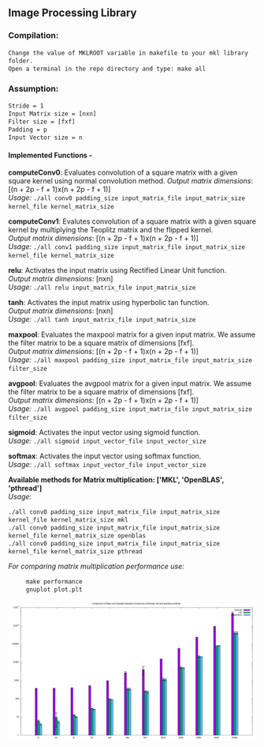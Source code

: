 ## Image Processing Library
### Compilation:
	Change the value of MKLROOT variable in makefile to your mkl library folder. 
	Open a terminal in the repo directory and type: make all

### Assumption:
	Stride = 1
	Input Matrix size = [nxn]
	Filter size = [fxf]
	Padding = p
	Input Vector size = n

#### Implemented Functions - 
**computeConv0**: Evaluates convolution of a square matrix with a given square kernel using normal convolution method.
*Output matrix dimensions*:  [(n + 2p - f + 1)x(n + 2p - f + 1)]  
*Usage:*	`./all conv0 padding_size input_matrix_file input_matrix_size kernel_file kernel_matrix_size`

**computeConv1**: Evalutes convolution of a square matrix with a given square kernel by multiplying the Teoplitz matrix and the flipped kernel.  
*Output matrix dimensions*:  [(n + 2p - f + 1)x(n + 2p - f + 1)]  
*Usage:*	`./all conv1 padding_size input_matrix_file input_matrix_size kernel_file kernel_matrix_size`

**relu**: Activates the input matrix using Rectified Linear Unit function.  
*Output matrix dimensions*:  [nxn]  
*Usage:*
	`./all relu input_matrix_file input_matrix_size`

**tanh**: Activates the input matrix using hyperbolic tan function.  
*Output matrix dimensions*:  [nxn]  
*Usage:*
	`./all tanh input_matrix_file input_matrix_size`

**maxpool**: Evaluates the maxpool matrix for a given input matrix. We assume the filter matrix to be a square matrix of dimensions [fxf].  
*Output matrix dimensions*:  [(n + 2p - f + 1)x(n + 2p - f + 1)]  
*Usage:* 
	`./all maxpool padding_size input_matrix_file input_matrix_size filter_size`

**avgpool**: Evaluates the avgpool matrix for a given input matrix. We assume the filter matrix to be a square matrix of dimensions [fxf].  
*Output matrix dimensions*:  [(n + 2p - f + 1)x(n + 2p - f + 1)]  
*Usage:*
	`./all avgpool padding_size input_matrix_file input_matrix_size filter_size`

**sigmoid**: Activates the input vector using sigmoid function.  
*Usage:*
	`./all sigmoid input_vector_file input_vector_size`

**softmax**: Activates the input vector using softmax function.  
*Usage:*
	`./all softmax input_vector_file input_vector_size`

**Available methods for Matrix multiplication: ['MKL', 'OpenBLAS', 'pthread']**  
*Usage*:
```
./all conv0 padding_size input_matrix_file input_matrix_size kernel_file kernel_matrix_size mkl
./all conv0 padding_size input_matrix_file input_matrix_size kernel_file kernel_matrix_size openblas
./all conv0 padding_size input_matrix_file input_matrix_size kernel_file kernel_matrix_size pthread
```

*For comparing matrix multiplication performance use:*
```
	 make performance
	 gnuplot plot.plt
```

![Latency Comparison plot](time_comparison.png)
